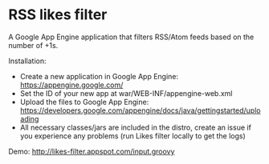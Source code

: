 RSS likes filter
================

A Google App Engine application that filters RSS/Atom feeds based on the number of +1s.

Installation:
- Create a new application in Google App Engine: https://appengine.google.com/
- Set the ID of your new app at war/WEB-INF/appengine-web.xml
- Upload the files to Google App Engine: https://developers.google.com/appengine/docs/java/gettingstarted/uploading
- All necessary classes/jars are included in the distro, create an issue if you experience any problems (run Likes filter locally to get the logs)

Demo: http://likes-filter.appspot.com/input.groovy

